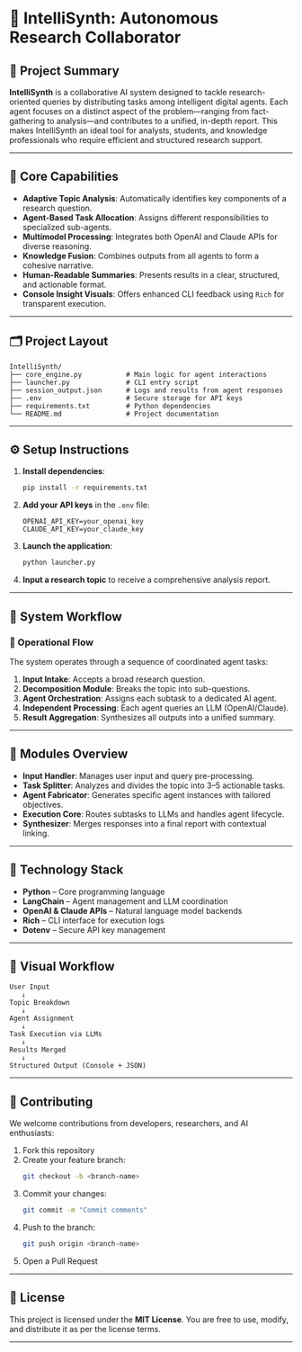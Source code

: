 # 🧠 IntelliSynth: Autonomous Research Collaborator

## 📘 Project Summary

**IntelliSynth** is a collaborative AI system designed to tackle research-oriented queries by distributing tasks among intelligent digital agents. Each agent focuses on a distinct aspect of the problem—ranging from fact-gathering to analysis—and contributes to a unified, in-depth report. This makes IntelliSynth an ideal tool for analysts, students, and knowledge professionals who require efficient and structured research support.

---

## 🌟 Core Capabilities

- **Adaptive Topic Analysis**: Automatically identifies key components of a research question.
- **Agent-Based Task Allocation**: Assigns different responsibilities to specialized sub-agents.
- **Multimodel Processing**: Integrates both OpenAI and Claude APIs for diverse reasoning.
- **Knowledge Fusion**: Combines outputs from all agents to form a cohesive narrative.
- **Human-Readable Summaries**: Presents results in a clear, structured, and actionable format.
- **Console Insight Visuals**: Offers enhanced CLI feedback using `Rich` for transparent execution.

---

## 🗂 Project Layout

```
IntelliSynth/
├── core_engine.py           # Main logic for agent interactions
├── launcher.py              # CLI entry script
├── session_output.json      # Logs and results from agent responses
├── .env                     # Secure storage for API keys
├── requirements.txt         # Python dependencies
└── README.md                # Project documentation
```

---

## ⚙️ Setup Instructions

1. **Install dependencies**:

   ```bash
   pip install -r requirements.txt
   ```

2. **Add your API keys** in the `.env` file:

   ```env
   OPENAI_API_KEY=your_openai_key
   CLAUDE_API_KEY=your_claude_key
   ```

3. **Launch the application**:

   ```bash
   python launcher.py
   ```

4. **Input a research topic** to receive a comprehensive analysis report.

---

## 🧬 System Workflow

### 🔄 Operational Flow

The system operates through a sequence of coordinated agent tasks:

1. **Input Intake**: Accepts a broad research question.
2. **Decomposition Module**: Breaks the topic into sub-questions.
3. **Agent Orchestration**: Assigns each subtask to a dedicated AI agent.
4. **Independent Processing**: Each agent queries an LLM (OpenAI/Claude).
5. **Result Aggregation**: Synthesizes all outputs into a unified summary.

---

## 🔑 Modules Overview

- **Input Handler**: Manages user input and query pre-processing.
- **Task Splitter**: Analyzes and divides the topic into 3–5 actionable tasks.
- **Agent Fabricator**: Generates specific agent instances with tailored objectives.
- **Execution Core**: Routes subtasks to LLMs and handles agent lifecycle.
- **Synthesizer**: Merges responses into a final report with contextual linking.

---

## 🧰 Technology Stack

- **Python** – Core programming language
- **LangChain** – Agent management and LLM coordination
- **OpenAI & Claude APIs** – Natural language model backends
- **Rich** – CLI interface for execution logs
- **Dotenv** – Secure API key management

---

## 🔁 Visual Workflow

```
User Input
   ↓
Topic Breakdown
   ↓
Agent Assignment
   ↓
Task Execution via LLMs
   ↓
Results Merged
   ↓
Structured Output (Console + JSON)
```

---

## 👥 Contributing

We welcome contributions from developers, researchers, and AI enthusiasts:

1. Fork this repository
2. Create your feature branch:
   ```bash
   git checkout -b <branch-name>
   ```
3. Commit your changes:
   ```bash
   git commit -m "Commit comments"
   ```
4. Push to the branch:
   ```bash
   git push origin <branch-name>
   ```
5. Open a Pull Request

---

## 📄 License

This project is licensed under the **MIT License**. You are free to use, modify, and distribute it as per the license terms.

---
